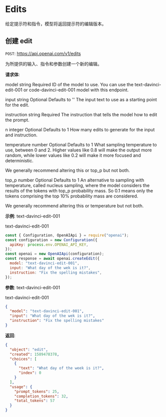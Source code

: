 # Edits

给定提示符和指令，模型将返回提示符的编辑版本。

## 创建 edit

`POST`: https://api.openai.com/v1/edits

为所提供的输入、指令和参数创建一个新的编辑。

**请求体**:

model
string
Required
ID of the model to use. You can use the text-davinci-edit-001 or code-davinci-edit-001 model with this endpoint.

input
string
Optional
Defaults to ''
The input text to use as a starting point for the edit.

instruction
string
Required
The instruction that tells the model how to edit the prompt.

n
integer
Optional
Defaults to 1
How many edits to generate for the input and instruction.

temperature
number
Optional
Defaults to 1
What sampling temperature to use, between 0 and 2. Higher values like 0.8 will make the output more random, while lower values like 0.2 will make it more focused and deterministic.

We generally recommend altering this or top_p but not both.

top_p
number
Optional
Defaults to 1
An alternative to sampling with temperature, called nucleus sampling, where the model considers the results of the tokens with top_p probability mass. So 0.1 means only the tokens comprising the top 10% probability mass are considered.

We generally recommend altering this or temperature but not both.

**示例**:
text-davinci-edit-001

text-davinci-edit-001

```js
const { Configuration, OpenAIApi } = require("openai");
const configuration = new Configuration({
  apiKey: process.env.OPENAI_API_KEY,
});
const openai = new OpenAIApi(configuration);
const response = await openai.createEdit({
  model: "text-davinci-edit-001",
  input: "What day of the wek is it?",
  instruction: "Fix the spelling mistakes",
});
```

**参数**:
text-davinci-edit-001

text-davinci-edit-001

```json
{
  "model": "text-davinci-edit-001",
  "input": "What day of the wek is it?",
  "instruction": "Fix the spelling mistakes"
}
```

**返回**:

```json
{
  "object": "edit",
  "created": 1589478378,
  "choices": [
    {
      "text": "What day of the week is it?",
      "index": 0
    }
  ],
  "usage": {
    "prompt_tokens": 25,
    "completion_tokens": 32,
    "total_tokens": 57
  }
}
```
